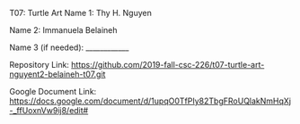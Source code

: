 T07: Turtle Art
Name 1: Thy H. Nguyen

Name 2: Immanuela Belaineh

Name 3 (if needed): ____________

Repository Link: https://github.com/2019-fall-csc-226/t07-turtle-art-nguyent2-belaineh-t07.git

Google Document Link: https://docs.google.com/document/d/1upqO0TfPIy82TbgFRoUQlakNmHqXj-_ffUoxnVw9ij8/edit#
